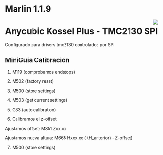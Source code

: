 # Marlin 1.1.9
<img align="right" src="../../raw/1.1.x/buildroot/share/pixmaps/logo/marlin-250.png" />

# Anycubic Kossel Plus - TMC2130 SPI

Configurado para drivers tmc2130 controlados por SPI

## MiniGuia Calibración

1.  M119 (comprobamos endstops)

2.  M502 (factory reset)

3.  M500 (store settings)

4.  M503 (get current settings)

5.  G33 (auto calibration)

6.   Calibramos el z-offset

Ajustamos offset: M851 Zxx.xx

Ajustamos nueva altura: M665 Hxxx.xx ( (H_anterior) - Z-offset)

7.  M500 (store settings)
